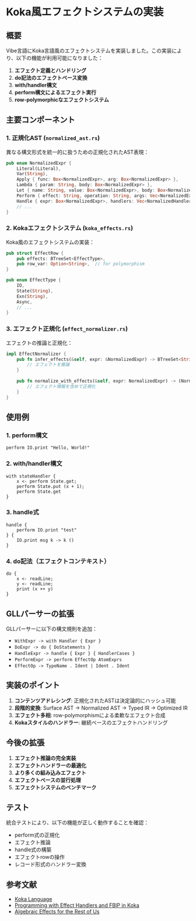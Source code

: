 # Koka風エフェクトシステムの実装

## 概要

Vibe言語にKoka言語風のエフェクトシステムを実装しました。この実装により、以下の機能が利用可能になりました：

1. **エフェクト定義とハンドリング**
2. **do記法のエフェクトベース変換**
3. **with/handler構文**
4. **perform構文によるエフェクト実行**
5. **row-polymorphicなエフェクトシステム**

## 主要コンポーネント

### 1. 正規化AST (`normalized_ast.rs`)

異なる構文形式を統一的に扱うための正規化されたAST表現：

```rust
pub enum NormalizedExpr {
    Literal(Literal),
    Var(String),
    Apply { func: Box<NormalizedExpr>, arg: Box<NormalizedExpr> },
    Lambda { param: String, body: Box<NormalizedExpr> },
    Let { name: String, value: Box<NormalizedExpr>, body: Box<NormalizedExpr> },
    Perform { effect: String, operation: String, args: Vec<NormalizedExpr> },
    Handle { expr: Box<NormalizedExpr>, handlers: Vec<NormalizedHandler> },
    // ...
}
```

### 2. Kokaエフェクトシステム (`koka_effects.rs`)

Koka風のエフェクトシステムの実装：

```rust
pub struct EffectRow {
    pub effects: BTreeSet<EffectType>,
    pub row_var: Option<String>,  // for polymorphism
}

pub enum EffectType {
    IO,
    State(String),
    Exn(String),
    Async,
    // ...
}
```

### 3. エフェクト正規化 (`effect_normalizer.rs`)

エフェクトの推論と正規化：

```rust
impl EffectNormalizer {
    pub fn infer_effects(&self, expr: &NormalizedExpr) -> BTreeSet<String> {
        // エフェクトを推論
    }
    
    pub fn normalize_with_effects(&self, expr: NormalizedExpr) -> (NormalizedExpr, EffectRow) {
        // エフェクト情報を含めて正規化
    }
}
```

## 使用例

### 1. perform構文

```vibe
perform IO.print "Hello, World!"
```

### 2. with/handler構文

```vibe
with stateHandler {
    x <- perform State.get;
    perform State.put (x + 1);
    perform State.get
}
```

### 3. handle式

```vibe
handle {
    perform IO.print "test"
} {
    IO.print msg k -> k ()
}
```

### 4. do記法（エフェクトコンテキスト）

```vibe
do {
    x <- readLine;
    y <- readLine;
    print (x ++ y)
}
```

## GLLパーサーの拡張

GLLパーサーに以下の構文規則を追加：

- `WithExpr -> with Handler { Expr }`
- `DoExpr -> do { DoStatements }`
- `HandleExpr -> handle { Expr } { HandlerCases }`
- `PerformExpr -> perform EffectOp AtomExprs`
- `EffectOp -> TypeName . Ident | Ident . Ident`

## 実装のポイント

1. **コンテンツアドレシング**: 正規化されたASTは決定論的にハッシュ可能
2. **段階的変換**: Surface AST → Normalized AST → Typed IR → Optimized IR
3. **エフェクト多相**: row-polymorphismによる柔軟なエフェクト合成
4. **Kokaスタイルのハンドラー**: 継続ベースのエフェクトハンドリング

## 今後の拡張

1. **エフェクト推論の完全実装**
2. **エフェクトハンドラーの最適化**
3. **より多くの組み込みエフェクト**
4. **エフェクトベースの並行処理**
5. **エフェクトシステムのベンチマーク**

## テスト

統合テストにより、以下の機能が正しく動作することを確認：

- perform式の正規化
- エフェクト推論
- handle式の構築
- エフェクトrowの操作
- レコード形式のハンドラー変換

## 参考文献

- [Koka Language](https://koka-lang.github.io/)
- [Programming with Effect Handlers and FBIP in Koka](https://www.microsoft.com/en-us/research/uploads/prod/2023/07/fbip.pdf)
- [Algebraic Effects for the Rest of Us](https://overreacted.io/algebraic-effects-for-the-rest-of-us/)